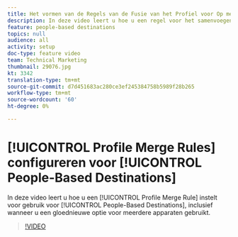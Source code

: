 ```yaml
---
title: Het vormen van de Regels van de Fusie van het Profiel voor Op mensen-Gebaseerde Doelen
description: In deze video leert u hoe u een regel voor het samenvoegen van profielen instelt die moet worden gebruikt voor op mensen gebaseerde doelen, inclusief wanneer u een gloednieuwe optie voor meerdere apparaten gebruikt.
feature: people-based destinations
topics: null
audience: all
activity: setup
doc-type: feature video
team: Technical Marketing
thumbnail: 29076.jpg
kt: 3342
translation-type: tm+mt
source-git-commit: d7d451683ac280ce3ef245384758b5989f28b265
workflow-type: tm+mt
source-wordcount: '60'
ht-degree: 0%

---
```



# [!UICONTROL Profile Merge Rules] configureren voor [!UICONTROL People-Based Destinations]

In deze video leert u hoe u een [!UICONTROL Profile Merge Rule] instelt voor gebruik voor [!UICONTROL People-Based Destinations], inclusief wanneer u een gloednieuwe optie voor meerdere apparaten gebruikt.

>[!VIDEO](https://video.tv.adobe.com/v/29076/?quality=12)
